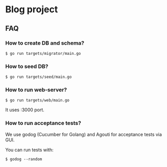 # Blog project

## FAQ

### How to create DB and schema?

```$ go run targets/migrator/main.go```

### How to seed DB?

```$ go run targets/seed/main.go```

### How to run web-server?

```$ go run targets/web/main.go```

It uses :3000 port.

### How to run acceptance tests?

We use godog (Cucumber for Golang) and Agouti for acceptance tests via GUI.

You can run tests with:

```$ godog --random```
